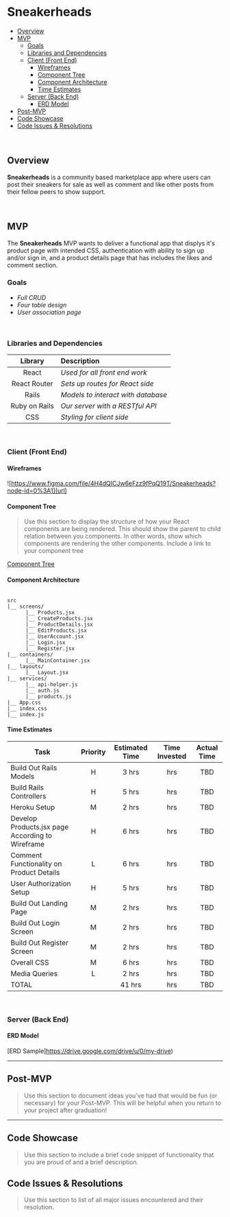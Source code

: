 # Sneakerheads

- [Overview](#overview)
- [MVP](#mvp)
  - [Goals](#goals)
  - [Libraries and Dependencies](#libraries-and-dependencies)
  - [Client (Front End)](#client-front-end)
    - [Wireframes](#wireframes)
    - [Component Tree](#component-tree)
    - [Component Architecture](#component-architecture)
    - [Time Estimates](#time-estimates)
  - [Server (Back End)](#server-back-end)
    - [ERD Model](#erd-model)
- [Post-MVP](#post-mvp)
- [Code Showcase](#code-showcase)
- [Code Issues & Resolutions](#code-issues--resolutions)

<br>

## Overview

**Sneakerheads** is a community based marketplace app where users can post their sneakers for sale as well as comment and like other posts from their fellow peers to show support. 

<br>

## MVP

The **Sneakerheads** MVP wants to deliver a functional app that displys it's product page with intended CSS, authentication with ability to sign up and/or sign in, and a product details page that has includes the likes and comment section.
<br>

### Goals

- _Full CRUD_
- _Four table design_
- _User association page_

<br>

### Libraries and Dependencies

|     Library      | Description                                |
| :--------------: | :----------------------------------------- |
|      React       | _Used for all front end work_ |
|   React Router   | _Sets up routes for React side_ |
| Rails | _Models to interact with database_ |
|     Ruby on Rails      | _Our server with a RESTful API_ |
|  CSS  | _Styling for client side_ |

<br>

### Client (Front End)

#### Wireframes

![https://www.figma.com/file/4H4dQICJw6eFzz9fPqQ19T/Sneakerheads?node-id=0%3A1](url)

#### Component Tree

> Use this section to display the structure of how your React components are being rendered. This should show the parent to child relation between you components. In other words, show which components are rendering the other components. Include a link to your component tree

[Component Tree](https://www.figma.com/file/84hGy2QoxkOE68bAMjvG01/Component-Tree?node-id=0%3A1)

#### Component Architecture

``` structure

src
|__ screens/
      |__ Products.jsx
      |__ CreateProducts.jsx
      |__ ProductDetails.jsx
      |__ EditProducts.jsx
      |__ UserAccount.jsx
      |__ Login.jsx
      |__ Register.jsx
|__ containers/
      |__ MainContainer.jsx
|__ layouts/
      |__ Layout.jsx
|__ services/
      |__ api-helper.js
      |__ auth.js
      |__ products.js
|__ App.css
|__ index.css
|__ index.js
```

#### Time Estimates

| Task                | Priority | Estimated Time | Time Invested | Actual Time |
| ------------------- | :------: | :------------: | :-----------: | :---------: |
| Build Out Rails Models    |    H     |     3 hrs      |      hrs     |     TBD    |
| Build Rails Controllers |    H     |     5 hrs      |      hrs     |     TBD     |
| Heroku Setup               |     M     |     2 hrs      |      hrs     |     TBD     |
| Develop Products.jsx page According to Wireframe|     H     |     6 hrs      |      hrs     |     TBD     |
| Comment Functionality on Product Details  |     L     |     6 hrs      |      hrs     |     TBD     |
| User Authorization Setup |     H    |     5 hrs      |      hrs     |     TBD     |
| Build Out Landing Page   |     M     |     2 hrs      |      hrs     |     TBD     |
| Build Out Login Screen   |     M     |     2 hrs      |      hrs     |     TBD     |
| Build Out Register Screen |    M      |     2 hrs      |      hrs     |     TBD     |
| Overall CSS         |    M      |     6 hrs      |      hrs     |     TBD     |
| Media Queries       |    L      |     2 hrs      |      hrs     |     TBD     |
| TOTAL               |          |     41 hrs      |      hrs     |     TBD     |

<br>

### Server (Back End)

#### ERD Model

[ERD Sample]https://drive.google.com/drive/u/0/my-drive)
<br>

***

## Post-MVP

> Use this section to document ideas you've had that would be fun (or necessary) for your Post-MVP. This will be helpful when you return to your project after graduation!

***

## Code Showcase

> Use this section to include a brief code snippet of functionality that you are proud of and a brief description.

## Code Issues & Resolutions

> Use this section to list of all major issues encountered and their resolution.

